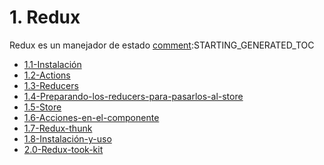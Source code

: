 # 1. Redux

Redux es un manejador de estado [comment]:STARTING_GENERATED_TOC

* [1.1-Instalación](<./content/1.1-Instalación.md>)
* [1.2-Actions](<./content/1.2-Actions.md>)
* [1.3-Reducers](<./content/1.3-Reducers.md>)
* [1.4-Preparando-los-reducers-para-pasarlos-al-store](<./content/1.4-Preparando-los-reducers-para-pasarlos-al-store.md>)
* [1.5-Store](<./content/1.5-Store.md>)
* [1.6-Acciones-en-el-componente](<./content/1.6-Acciones-en-el-componente.md>)
* [1.7-Redux-thunk](<./content/1.7-Redux-thunk.md>)
* [1.8-Instalación-y-uso](<./content/1.8-Instalación-y-uso.md>)
* [2.0-Redux-took-kit](<./content/2.0-Redux-took-kit.md>)

[comment]:ENDING_GENERATED_TOC

